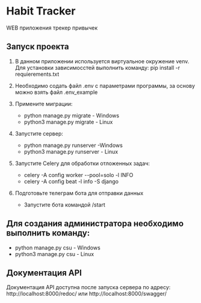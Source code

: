 # Habit Tracker

WEB приложения трекер привычек


## Запуск проекта

   1. В данном приложении используется виртуальное окружение venv. Для установки зависимосстей выполнить команду: pip install -r requierements.txt
   
   2. Необходимо содать файл .env с параметрами программы, за основу можно взять файл .env_example

   3. Примените миграции:
      * python manage.py migrate - Windows
      * python3 manage.py migrate - Linux

   4. Запустите сервер:
      * python manage.py runserver -Windows
      * python3 manage.py runserver - Linux

   5. Запустите Celery для обработки отложенных задач:
      * celery -A config worker --pool=solo -l INFO
      * celery -A config beat -l info -S django

   6. Подготовьте телеграм бота для отправки данных
      * Запустите бота командой /start
     
## Для создания администратора необходимо выполнить команду:

  * python manage.py csu - Windows
  * python3 manage.py csu - Linux

## Документация API

Документация API доступна после запуска сервера по адресу: http://localhost:8000/redoc/ или http://localhost:8000/swagger/
